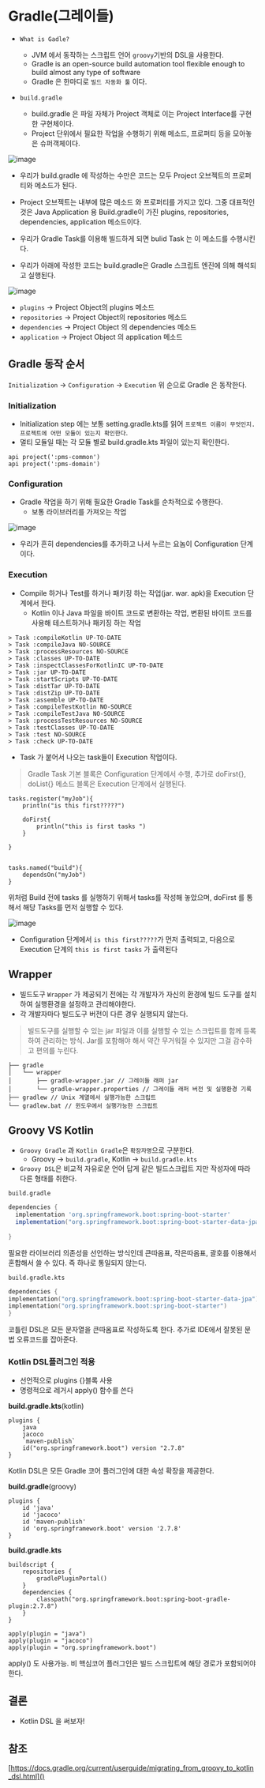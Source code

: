 # Gradle(그레이들)

- `What is Gadle?`
  - JVM 에서 동작하는 스크립트 언어 `groovy`기반의 DSL을 사용한다.   
  - Gradle is an open-source build automation tool flexible enough to build almost any type of software
  - Gradle 은 한마디로 `빌드 자동화 툴` 이다.


- `build.gradle`
  - build.gradle 은 파일 자체가 Project 객체로 이는 Project Interface를 구현한 구현체이다. 
  - Project 단위에서 필요한 작업을 수행하기 위해 메소드, 프로퍼티 등을 모아놓은 슈퍼객체이다.

![image](https://github.com/russell-seo/TIL/assets/79154652/9a169ea9-5627-478b-aaff-5ff943868a8d)



- 우리가 build.gradle 에 작성하는 수만은 코드는 모두 Project 오브젝트의 프로퍼티와 메소드가 된다.

- Project 오브젝트는 내부에 많은 메소드 와 프로퍼티를 가지고 있다. 그중 대표적인 것은 Java Application 용 Build.gradle이 가진 plugins, repositories, dependencies, application 메소드이다.
- 우리가 Gradle Task를 이용해 빌드하게 되면 bulid Task 는 이 메소드를 수행시킨다.
- 우리가 아래에 작성한 코드는 build.gradle은 Gradle 스크립트 엔진에 의해 해석되고 실행된다.

![image](https://github.com/russell-seo/TIL/assets/79154652/2f73a215-119f-40cd-869a-1718775067b9)

- `plugins` -> Project Object의 plugins 메소드
- `repositories` -> Project Object의 repositories 메소드
- `dependencies` -> Project Object 의 dependencies 메소드
- `application` -> Project Object 의 application 메소드



## Gradle 동작 순서

`Initialization` -> `Configuration` -> `Execution`
위 순으로 Gradle 은 동작한다.

### Initialization

- Initialization step 에는 보통 setting.gradle.kts를 읽어 `프로젝트 이름이 무엇인지. 프로젝트에 어떤 모듈이 있는지 확인한다`.
- 멀티 모듈일 때는 각 모듈 별로 build.gradle.kts 파일이 있는지 확인한다.
~~~
api project(':pms-common')
api project(':pms-domain')
~~~

### Configuration

- Gradle 작업을 하기 위해 필요한 Gradle Task를 순차적으로 수행한다.
  - 보통 라이브러리를 가져오는 작업

![image](https://github.com/russell-seo/TIL/assets/79154652/6ffdfb47-4fa6-4467-9567-213dc3eff02d)

- 우리가 흔히 dependencies를 추가하고 나서 누르는 요놈이 Configuration 단계이다.

### Execution

- Compile 하거나 Test를 하거나 패키징 하는 작업(jar. war. apk)을 Execution 단계에서 한다.
  - Kotlin 이나 Java 파일을 바이트 코드로 변환하는 작업, 변환된 바이트 코드를 사용해 테스트하거나 패키징 하는 작업

~~~
> Task :compileKotlin UP-TO-DATE
> Task :compileJava NO-SOURCE
> Task :processResources NO-SOURCE
> Task :classes UP-TO-DATE
> Task :inspectClassesForKotlinIC UP-TO-DATE
> Task :jar UP-TO-DATE
> Task :startScripts UP-TO-DATE
> Task :distTar UP-TO-DATE
> Task :distZip UP-TO-DATE
> Task :assemble UP-TO-DATE
> Task :compileTestKotlin NO-SOURCE
> Task :compileTestJava NO-SOURCE
> Task :processTestResources NO-SOURCE
> Task :testClasses UP-TO-DATE
> Task :test NO-SOURCE
> Task :check UP-TO-DATE
~~~

- Task 가 붙어서 나오는 task들이 Execution 작업이다.


> Gradle Task 기본 블록은 Configuration 단계에서 수행, 추가로 doFirst{}, doList{} 메소드 블록은 Execution 단계에서 실행된다.

~~~
tasks.register("myJob"){
    println("is this first?????")
    
    doFirst{
        println("this is first tasks ")
    }

}


tasks.named("build"){
    dependsOn("myJob")
}
~~~

위처럼 Build 전에 tasks 를 실행하기 위해서 tasks를 작성해 놓았으며, doFirst 를 통해서 해당 Tasks를 먼저 실행할 수 있다.

![image](https://github.com/russell-seo/TIL/assets/79154652/266594cc-5a7e-4a0d-85a7-80b0e37a675e)




- Configuration 단계에서 `is this first?????`가 먼저 출력되고, 다음으로 Execution 단계의 `this is first tasks` 가 출력된다


## Wrapper
- 빌드도구 `Wrapper` 가 제공되기 전에는 각 개발자가 자신의 환경에 빌드 도구를 설치하여 실행환경을 설정하고 관리해야한다.
- 각 개발자마다 빌드도구 버전이 다른 경우 실행되지 않는다.

> 빌드도구를 실행할 수 있는 jar 파일과 이를 실행할 수 있는 스크립트를 함께 등록하여 관리하는 방식. Jar를 포함해야 해서 약간 무거워질 수 있지만 그걸 감수하고 편의를 누린다.

~~~
├── gradle
│   └── wrapper
│       ├── gradle-wrapper.jar // 그레이들 래퍼 jar
│       └── gradle-wrapper.properties // 그레이들 래퍼 버전 및 실행환경 기록
├── gradlew // Unix 계열에서 실행가능한 스크립트
└── gradlew.bat // 윈도우에서 실행가능한 스크립트
~~~

## Groovy VS Kotlin

- `Groovy Gradle` 과 `Kotlin Gradle`은 `확장자명`으로 구분한다.
  - Groovy -> `build.gradle`, Kotlin -> `build.gradle.kts`
- `Groovy DSL`은 비교적 자유로운 언어 답게 같은 빌드스크립트 지만 작성자에 따라 다른 형태를 취한다.

`build.gradle`
~~~groovy
dependencies {
  implementation 'org.springframework.boot:spring-boot-starter'
  implementation("org.springframework.boot:spring-boot-starter-data-jpa")
  
}
~~~
필요한 라이브러리 의존성을 선언하는 방식인데 큰따옴표, 작은따옴표, 괄호를 이용해서 혼합해서 쓸 수 있다.
즉 하나로 통일되지 않는다.

`build.gradle.kts`
~~~kotlin
dependencies {
implementation("org.springframework.boot:spring-boot-starter-data-jpa")
implementation("org.springframework.boot:spring-boot-starter")
}
~~~
코틀린 DSL은 모든 문자열을 큰따옴표로 작성하도록 한다. 추가로 IDE에서 잘못된 문법 오류코드를 잡아준다.

### Kotlin DSL플러그인 적용

- 선언적으로 plugins {}블록 사용
- 명령적으로 레거시 apply() 함수를 쓴다

__build.gradle.kts__(kotlin)
~~~
plugins {
    java
    jacoco
    `maven-publish`
    id("org.springframework.boot") version "2.7.8"
}
~~~

Kotlin DSL은 모든 Gradle 코어 플러그인에 대한 속성 확장을 제공한다.


__build.gradle__(groovy)
~~~
plugins {
    id 'java'
    id 'jacoco'
    id 'maven-publish'
    id 'org.springframework.boot' version '2.7.8'
}
~~~


__build.gradle.kts__
~~~
buildscript {
    repositories {
        gradlePluginPortal()
    }
    dependencies {
        classpath("org.springframework.boot:spring-boot-gradle-plugin:2.7.8")
    }
}

apply(plugin = "java")
apply(plugin = "jacoco")
apply(plugin = "org.springframework.boot")
~~~

apply() 도 사용가능. 비 핵심코어 플러그인은 빌드 스크립트에 해당 경로가 포함되어야 한다.

## 결론 
- Kotlin DSL 을 써보자!
## 참조
[https://docs.gradle.org/current/userguide/migrating_from_groovy_to_kotlin_dsl.html]()
